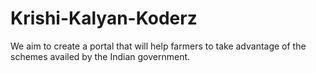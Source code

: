 # Krishi-Kalyan-Koderz
We aim to create a portal that will help farmers to take advantage of the schemes availed by the Indian government.
